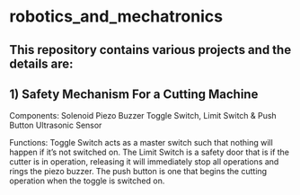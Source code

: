 # robotics_and_mechatronics

## This repository contains various projects and the details are:

## 1) Safety Mechanism For a Cutting Machine
Components:
Solenoid
Piezo Buzzer
Toggle Switch, Limit Switch & Push Button
Ultrasonic Sensor

Functions:
Toggle Switch acts as a master switch such that nothing will happen if it’s not switched on.
The Limit Switch is a safety door that is if the cutter is in operation, releasing it will immediately stop all operations and rings the piezo buzzer.
The push button is one that begins the cutting operation when the toggle is switched on.
